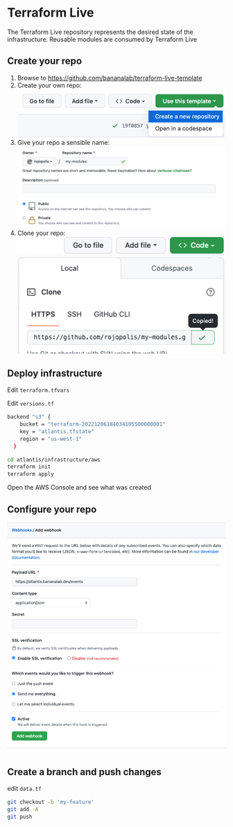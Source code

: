 # Terraform Live

The Terraform Live repository represents the desired state of the
infrastructure.  Reusable modules are consumed by Terraform Live

## Create your repo

1. Browse to https://github.com/bananalab/terraform-live-template
2. Create your own repo: ![image](assets/create_repo.png)
3. Give your repo a sensible name: ![image](assets/name_repo.png)
4. Clone your repo: ![image](assets/clone_repo.png)

## Deploy infrastructure

Edit `terraform.tfvars`

Edit `versions.tf`

```bash
backend "s3" {
    bucket = "terraform-20221206184034105500000001"
    key = "atlantis.tfstate"
    region = "us-west-1"
  }
```

```bash
cd atlantis/infrastructure/aws
terraform init
terraform apply
```

Open the AWS Console and see what was created

## Configure your repo

![image](assets/webhook.png)

## Create a branch and push changes

edit `data.tf`

```bash
git checkout -b 'my-feature'
git add -A
git push
```
